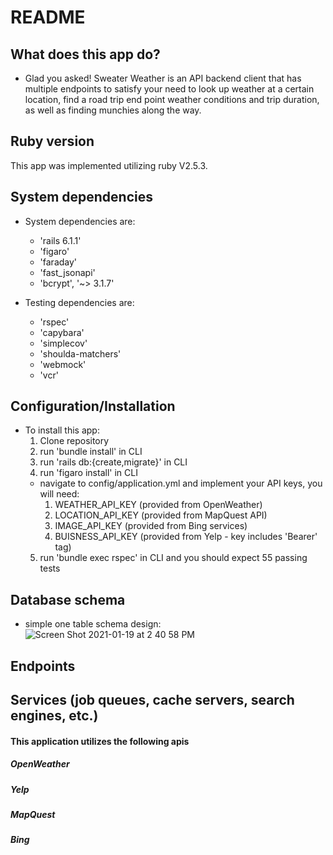 # README

## What does this app do? 
  
  * Glad you asked! Sweater Weather is an API backend client that has multiple endpoints to satisfy your need to look up weather at a certain location, find a road trip end point weather conditions and trip duration, as well as finding munchies along the way.

## Ruby version
  This app was implemented utilizing ruby V2.5.3.

## System dependencies

  * System dependencies are:
    * 'rails 6.1.1'
    * 'figaro'
    * 'faraday'
    * 'fast_jsonapi'
    * 'bcrypt', '~> 3.1.7'
    
  * Testing dependencies are:
    * 'rspec'
    * 'capybara'
    * 'simplecov'
    * 'shoulda-matchers'
    * 'webmock'
    * 'vcr'
## Configuration/Installation

  * To install this app:
    1. Clone repository
    2. run 'bundle install' in CLI
    3. run 'rails db:{create,migrate}' in CLI
    4. run 'figaro install' in CLI
      * navigate to config/application.yml and implement your API keys, you will need:
        1. WEATHER_API_KEY (provided from OpenWeather)
        2. LOCATION_API_KEY (provided from MapQuest API)
        3. IMAGE_API_KEY (provided from Bing services)
        4. BUISNESS_API_KEY (provided from Yelp - key includes 'Bearer' tag)
    5. run 'bundle exec rspec' in CLI and you should expect 55 passing tests

## Database schema
  * simple one table schema design:
  ![Screen Shot 2021-01-19 at 2 40 58 PM](https://user-images.githubusercontent.com/68167430/105096563-83d5fa00-5a64-11eb-89c8-396e0f0eb22e.png)

  
## Endpoints

## Services (job queues, cache servers, search engines, etc.)

 #### This application utilizes the following apis
  
  ##### OpenWeather
  ##### Yelp
  ##### MapQuest
  ##### Bing


